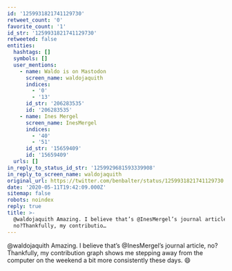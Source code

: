 ```yaml
---
id: '1259931821741129730'
retweet_count: '0'
favorite_count: '1'
id_str: '1259931821741129730'
retweeted: false
entities:
  hashtags: []
  symbols: []
  user_mentions:
    - name: Waldo is on Mastodon
      screen_name: waldojaquith
      indices:
        - '0'
        - '13'
      id_str: '206283535'
      id: '206283535'
    - name: Ines Mergel
      screen_name: InesMergel
      indices:
        - '40'
        - '51'
      id_str: '15659409'
      id: '15659409'
  urls: []
in_reply_to_status_id_str: '1259929681593339908'
in_reply_to_screen_name: waldojaquith
original_url: https://twitter.com/benbalter/status/1259931821741129730
date: '2020-05-11T19:42:09.000Z'
sitemap: false
robots: noindex
reply: true
title: >-
  @waldojaquith Amazing. I believe that’s @InesMergel’s journal article,
  no?Thankfully, my contributio…
---
```


@waldojaquith Amazing. I believe that’s @InesMergel’s journal article, no?Thankfully, my contribution graph shows me stepping away from the computer on the weekend a bit more consistently these days. 😄